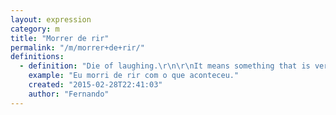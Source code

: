```yaml
---
layout: expression
category: m
title: "Morrer de rir"
permalink: "/m/morrer+de+rir/"
definitions:
  - definition: "Die of laughing.\r\n\r\nIt means something that is very funny (used when something makes you laugh out loud).\r\n\r\n"
    example: "Eu morri de rir com o que aconteceu."
    created: "2015-02-28T22:41:03"
    author: "Fernando"
---
```

